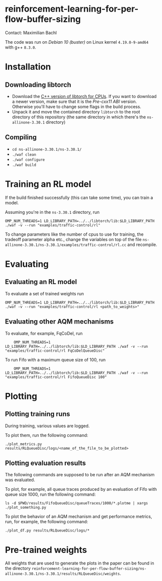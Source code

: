# reinforcement-learning-for-per-flow-buffer-sizing
Contact: Maximilian Bachl

The code was run on *Debian 10 (buster)* on Linux kernel ```4.19.0-9-amd64``` with g++ ```8.3.0```. 

# Installation

## Downloading libtorch

* Download the [C++ version of libtorch for CPUs](https://download.pytorch.org/libtorch/cpu/libtorch-shared-with-deps-1.5.1%2Bcpu.zip). If you want to download a newer version, make sure that it is the *Pre-cxx11 ABI* version. Otherwise you'll have to change some flags in the build process. 
* Unpack it and move the contained directory ```libtorch``` to the root directory of this repository (the same directory in which there's the ```ns-allinone-3.30.1``` directory)

## Compiling

* ```cd ns-allinone-3.30.1/ns-3.30.1/```
* ```./waf clean```
* ```./waf configure```
* ```./waf build```

# Training an RL model

If the build finished successfully (this can take some time), you can train a model. 

Assuming you're in the ```ns-3.30.1``` directory, run 

    OMP_NUM_THREADS=1 LD_LIBRARY_PATH=../../libtorch/lib:$LD_LIBRARY_PATH ./waf -v --run "examples/traffic-control/rl"
    
To change parameters like the number of cpus to use for training, the tradeoff parameter alpha etc., change the variables on top of the file ```ns-allinone-3.30.1/ns-3.30.1/examples/traffic-control/rl.cc``` and recompile. 
    
# Evaluating

## Evaluating an RL model

To evaluate a set of trained weights run 

    OMP_NUM_THREADS=1 LD_LIBRARY_PATH=../../libtorch/lib:$LD_LIBRARY_PATH ./waf -v --run "examples/traffic-control/rl <path_to_weights>"
    
## Evaluating other AQM mechanisms

To evaluate, for example, FqCoDel, run

        OMP_NUM_THREADS=1 LD_LIBRARY_PATH=../../libtorch/lib:$LD_LIBRARY_PATH ./waf -v --run "examples/traffic-control/rl FqCoDelQueueDisc"
        
To run Fifo with a maximum queue size of 100, run

        OMP_NUM_THREADS=1 LD_LIBRARY_PATH=../../libtorch/lib:$LD_LIBRARY_PATH ./waf -v --run "examples/traffic-control/rl FifoQueueDisc 100"
        
# Plotting

## Plotting training runs

During training, various values are logged.

To plot them, run the following command:

    ./plot_metrics.py results/RLQueueDisc/logs/<name_of_the_file_to_be_plotted>

## Plotting evaluation results

The following commands are supposed to be run after an AQM mechanism was evaluated. 

To plot, for example, all queue traces produced by an evaluation of Fifo with queue size 1000, run the following command:

    ls -d $PWD/results/FifoQueueDisc/queueTraces/1000/*.plotme | xargs ./plot_something.py
    
To plot the behavior of an AQM mechanism and get performance metrics, run, for example, the following command:

    ./plot_df.py results/RLQueueDisc/logs/*

# Pre-trained weights

All weights that are used to generate the plots in the paper can be found in the directory ```reinforcement-learning-for-per-flow-buffer-sizing/ns-allinone-3.30.1/ns-3.30.1/results/RLQueueDisc/weights```.
